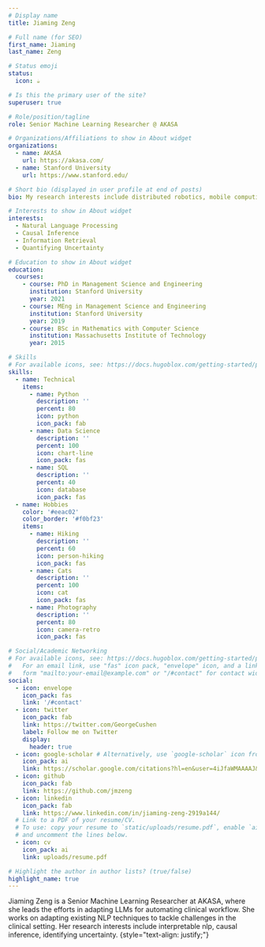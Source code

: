 ```yaml
---
# Display name
title: Jiaming Zeng

# Full name (for SEO)
first_name: Jiaming
last_name: Zeng

# Status emoji
status:
  icon: ☕️

# Is this the primary user of the site?
superuser: true

# Role/position/tagline
role: Senior Machine Learning Researcher @ AKASA

# Organizations/Affiliations to show in About widget
organizations:
  - name: AKASA
    url: https://akasa.com/ 
  - name: Stanford University
    url: https://www.stanford.edu/

# Short bio (displayed in user profile at end of posts)
bio: My research interests include distributed robotics, mobile computing and programmable matter.

# Interests to show in About widget
interests:
  - Natural Language Processing
  - Causal Inference
  - Information Retrieval
  - Quantifying Uncertainty

# Education to show in About widget
education:
  courses:
    - course: PhD in Management Science and Engineering
      institution: Stanford University
      year: 2021
    - course: MEng in Management Science and Engineering
      institution: Stanford University
      year: 2019
    - course: BSc in Mathematics with Computer Science
      institution: Massachusetts Institute of Technology
      year: 2015

# Skills
# For available icons, see: https://docs.hugoblox.com/getting-started/page-builder/#icons
skills:
  - name: Technical
    items:
      - name: Python
        description: ''
        percent: 80
        icon: python
        icon_pack: fab
      - name: Data Science
        description: ''
        percent: 100
        icon: chart-line
        icon_pack: fas
      - name: SQL
        description: ''
        percent: 40
        icon: database
        icon_pack: fas
  - name: Hobbies
    color: '#eeac02'
    color_border: '#f0bf23'
    items:
      - name: Hiking
        description: ''
        percent: 60
        icon: person-hiking
        icon_pack: fas
      - name: Cats
        description: ''
        percent: 100
        icon: cat
        icon_pack: fas
      - name: Photography
        description: ''
        percent: 80
        icon: camera-retro
        icon_pack: fas

# Social/Academic Networking
# For available icons, see: https://docs.hugoblox.com/getting-started/page-builder/#icons
#   For an email link, use "fas" icon pack, "envelope" icon, and a link in the
#   form "mailto:your-email@example.com" or "/#contact" for contact widget.
social:
  - icon: envelope
    icon_pack: fas
    link: '/#contact'
  - icon: twitter
    icon_pack: fab
    link: https://twitter.com/GeorgeCushen
    label: Follow me on Twitter
    display:
      header: true
  - icon: google-scholar # Alternatively, use `google-scholar` icon from `ai` icon pack
    icon_pack: ai
    link: https://scholar.google.com/citations?hl=en&user=4iJfaWMAAAAJ&view_op=list_works&authuser=2 
  - icon: github
    icon_pack: fab
    link: https://github.com/jmzeng
  - icon: linkedin
    icon_pack: fab
    link: https://www.linkedin.com/in/jiaming-zeng-2919a144/
  # Link to a PDF of your resume/CV.
  # To use: copy your resume to `static/uploads/resume.pdf`, enable `ai` icons in `params.yaml`,
  # and uncomment the lines below.
  - icon: cv
    icon_pack: ai
    link: uploads/resume.pdf

# Highlight the author in author lists? (true/false)
highlight_name: true
---
```


Jiaming Zeng is a Senior Machine Learning Researcher at AKASA, where she leads the efforts in adapting LLMs for automating clinical workflow. She works on adapting existing NLP techniques to tackle challenges in the clinical setting. Her research interests include interpretable nlp, causal inference, identifying uncertainty.
{style="text-align: justify;"}
